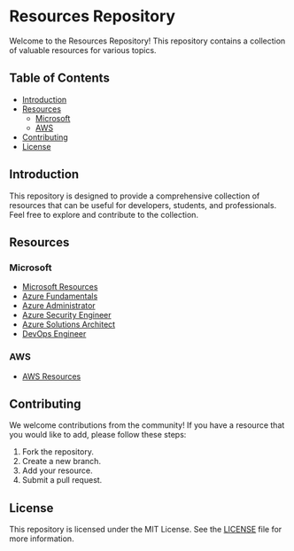 # Resources Repository

Welcome to the Resources Repository! This repository contains a collection of valuable resources for various topics.

## Table of Contents

- [Introduction](#introduction)
- [Resources](#resources)
    - [Microsoft](#microsoft)
    - [AWS](#aws)
- [Contributing](#contributing)
- [License](#license)

## Introduction

This repository is designed to provide a comprehensive collection of resources that can be useful for developers, students, and professionals. Feel free to explore and contribute to the collection.

## Resources

### Microsoft

- [Microsoft Resources](Microsoft.md)
- [Azure Fundamentals](Student%20Resources/az900.md)
- [Azure Administrator](Student%20Resources/az104.md)
- [Azure Security Engineer](Student%20Resources/az500.md)
- [Azure Solutions Architect](Student%20Resources/az305.md)
- [DevOps Engineer](Student%20Resources/az400.md)

### AWS

- [AWS Resources](AWS.md)


## Contributing

We welcome contributions from the community! If you have a resource that you would like to add, please follow these steps:

1. Fork the repository.
2. Create a new branch.
3. Add your resource.
4. Submit a pull request.

## License

This repository is licensed under the MIT License. See the [LICENSE](license.md) file for more information.